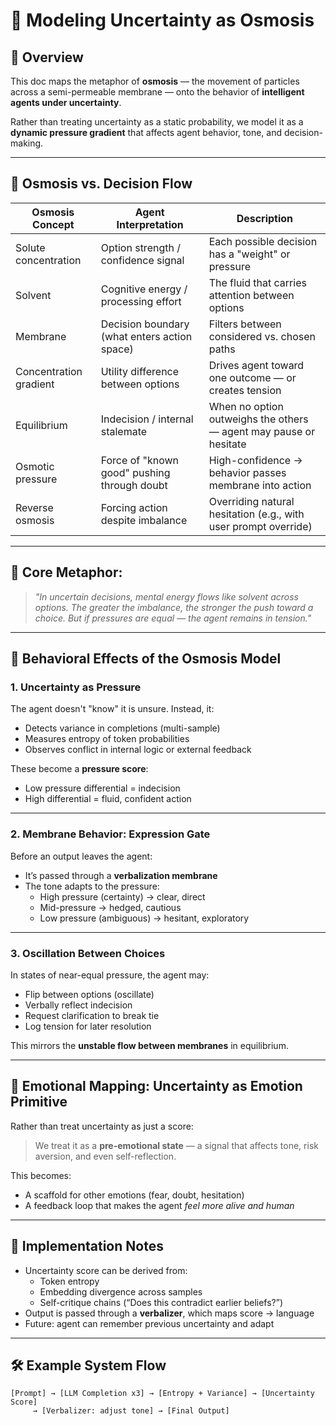 # 🧠 Modeling Uncertainty as Osmosis

## 🌊 Overview

This doc maps the metaphor of **osmosis** — the movement of particles across a semi-permeable membrane — onto the behavior of **intelligent agents under uncertainty**.

Rather than treating uncertainty as a static probability, we model it as a **dynamic pressure gradient** that affects agent behavior, tone, and decision-making.

---

## 🔬 Osmosis vs. Decision Flow

| Osmosis Concept      | Agent Interpretation                         | Description |
|----------------------|-----------------------------------------------|-------------|
| Solute concentration | Option strength / confidence signal           | Each possible decision has a "weight" or pressure |
| Solvent              | Cognitive energy / processing effort          | The fluid that carries attention between options |
| Membrane             | Decision boundary (what enters action space)  | Filters between considered vs. chosen paths |
| Concentration gradient | Utility difference between options          | Drives agent toward one outcome — or creates tension |
| Equilibrium          | Indecision / internal stalemate               | When no option outweighs the others — agent may pause or hesitate |
| Osmotic pressure     | Force of "known good" pushing through doubt   | High-confidence → behavior passes membrane into action |
| Reverse osmosis      | Forcing action despite imbalance              | Overriding natural hesitation (e.g., with user prompt override) |

---

## 🧠 Core Metaphor:  
> *"In uncertain decisions, mental energy flows like solvent across options. The greater the imbalance, the stronger the push toward a choice. But if pressures are equal — the agent remains in tension."*

---

## 🔁 Behavioral Effects of the Osmosis Model

### 1. **Uncertainty as Pressure**

The agent doesn't "know" it is unsure. Instead, it:
- Detects variance in completions (multi-sample)
- Measures entropy of token probabilities
- Observes conflict in internal logic or external feedback

These become a **pressure score**:
- Low pressure differential = indecision
- High differential = fluid, confident action

---

### 2. **Membrane Behavior: Expression Gate**

Before an output leaves the agent:
- It’s passed through a **verbalization membrane**
- The tone adapts to the pressure:
  - High pressure (certainty) → clear, direct
  - Mid-pressure → hedged, cautious
  - Low pressure (ambiguous) → hesitant, exploratory

---

### 3. **Oscillation Between Choices**

In states of near-equal pressure, the agent may:
- Flip between options (oscillate)
- Verbally reflect indecision
- Request clarification to break tie
- Log tension for later resolution

This mirrors the **unstable flow between membranes** in equilibrium.

---

## 🧠 Emotional Mapping: Uncertainty as Emotion Primitive

Rather than treat uncertainty as just a score:

> We treat it as a **pre-emotional state** — a signal that affects tone, risk aversion, and even self-reflection.

This becomes:
- A scaffold for other emotions (fear, doubt, hesitation)
- A feedback loop that makes the agent *feel more alive and human*

---

## 🧪 Implementation Notes

- Uncertainty score can be derived from:
  - Token entropy
  - Embedding divergence across samples
  - Self-critique chains (“Does this contradict earlier beliefs?”)
- Output is passed through a **verbalizer**, which maps score → language
- Future: agent can remember previous uncertainty and adapt

---

## 🛠 Example System Flow

```text
[Prompt] → [LLM Completion x3] → [Entropy + Variance] → [Uncertainty Score]
     → [Verbalizer: adjust tone] → [Final Output]
